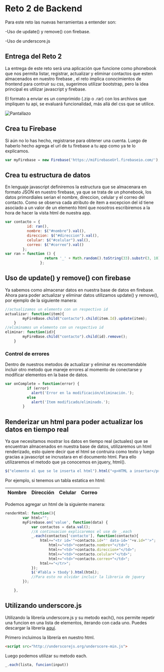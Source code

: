 # Reto 2 de Backend

Para este reto las nuevas herramientas a entender son:

-Uso de update() y remove() con firebase.

-Uso de underscore.js


## Entrega del Reto 2

La entrega de este reto será una aplicación que funcione como phonebook que nos permita listar, registrar, actualizar y eliminar contactos que esten almacenados en nuestro firebase , el reto implica conocimientos de frontend para contruir su css, sugerimos utilizar bootstrap, pero la idea principal es utilizar javascript y firebase. 

El formato a enviar es un comprimido (.zip o .rar) con los archivos que impliquen tu api, se evaluará funcionalidad, más allá del css que se utilice.

![Pantallazo]()

## Crea tu Firebase

Si aún no lo has hecho, registrarse para obtener una cuenta. Luego de haberlo hecho agrega el url de tu firebase a tu app como ya te lo explicamos.

```js
var myFirebase = new Firebase('https://miFirebaseUrl.firebaseio.com/');
```

## Crea tu estructura de datos

En lenguaje javascript definiremos la estructura que se almacenara en formato JSON en nuestro firebase, ya que se trata de un phonebook, los datos primordiales serian el nombre, direccion, celular y el correo del contacto. Como se observa cada atributo de item a excepcion del id tiene asociado a un valor de un elemento html que nosotros escribiremos a la hora de hacer la vista html de nuestra app.


```js
var contacto = { 
          id: ran(),
          nombre: $("#nombre").val(), 
          direccion: $("#direccion").val(),  
          celular: $("#celular").val(),
          correo: $("#correo").val()
        };
var ran = function () {
				  return '_' + Math.random().toString(33).substr(3, 10);
				};
```

## Uso de update() y remove() con firebase

Ya sabemos como almacenar datos en nuestra base de datos en firebase. Ahora para poder actualizar y eliminar datos utilizamos update() y remove(), por ejemplo de la siguiente manera:

```js
//actualizamos un elemento con un respectivo id
actualizar: function(item){
        myFireBase.child("contacto").child(item.Id).update(item);
    }
//eliminamos un elemento con un respectivo id
eliminar: function(id){
        myFireBase.child("contacto").child(id).remove();
    }
```
### Control de errores

Dentro de nuestros metodos de actualizar y eliminar es recomendable incluir otro metodo que maneje errores al momento de conectarse y modificar elementos en la base de datos.

```js
var onComplete = function(error) {
          if (error)
            alert('Error en la modificación/eliminación.');
          else
            alert('Item modificado/eliminado.');
        }
```

## Renderizar un html para poder actualizar los datos en tiempo real

Ya que necesitamos mostrar los datos en tiempo real (actuales) que se encuentran almacenados en nuestra base de datos, utilizaremos un html renderizado, esto quiere decir que el html se contruira como texto y luego gracias a javascript se incrustara en el documento html. Para ello utilizaremos el metodo que ya conocemos en jquery, html().

```js
$("elemento al que se le inserta el html").html("<p>HTML a insertar</p>");
```
Por ejemplo, si tenemos un tabla estatica en html:

<table id="Tabla">
					<thead>
						<tr>
							<th>Nombre</th>
							<th>Dirección</th>
							<th>Celular</th>
							<th>Correo</th>
						</tr>
					</thead>
					<tbody>
						<!-- tbody llenado con js --> 
					</tbody>
</table>

Podemos agregar un html de la siguiente manera:

```js
renderHtml: function(){
        var html="";
        myFirebase.on('value', function(data) {
            var contactos = data.val();
            //A continuacion explicaremos el use de _.each
            _.each(contactos['contacto'], function(contacto){
                html+="<tr id='"+contacto.id+"' data-id='"+v.id+"'>";
                    html+="<td>"+contacto.nombre+"</td>";
                    html+="<td>"+contacto.direccion+"</td>";
                    html+="<td>"+contacto.celular+"</td>";
                    html+="<td>"+contacto.correo+"</td>";
                html+="</tr>";                
            });
            $('#Tabla > tbody').html(html);
            //Para esto no olvidar incluir la libreria de jquery
        });

    },
```

## Utilizando underscore.js

Utilizando la librería underscore.js y su metodo each(), nos permite repetir una funcion en una lista de elementos, iterando con cada uno. Puedes descargar la librería [aquí](http://underscorejs.org/).

Primero incluimos la librería en nuestro html.

```html
<script src="http://underscorejs.org/underscore-min.js">
```

Luego podemos utilizar su metodo each.

```js
_.each(lista, funcion(input))
```


